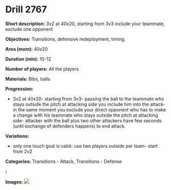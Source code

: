 # Drill 2767

**Short description:**
3v2 at 40x20, starting from 3v3 include your teammate, exclude one opponent

**Objectives:**
Transitions, defensive redeployment, timing.

**Area (mxm):**
40x20

**Duration (min):**
10-12

**Number of players:**
All the players

**Materials:**
Bibs, balls

**Progression:**
- 3v2 at 40x20- starting from 3v3- passing the ball to the teammate who stays outside the pitch at attacking side you include him into the attack- in the same moment you exclude your direct opponent who has to make a change with his teammate who stays outside the pitch at attacking side- attacker with the ball plus two other attackers have few seconds (until exchange of defenders happens) to end attack.

**Variations:**
- only one touch goal is valid- use two players outside per team- start from 2v2

**Categories:**
Transitions - Attack, Transitions - Defense

**:**


**Images:**
![](https://www.coachingfutsal.com/\images\2be1977b-ea06-4131-8fd4-e73ac076293c_transitions-001.png)

